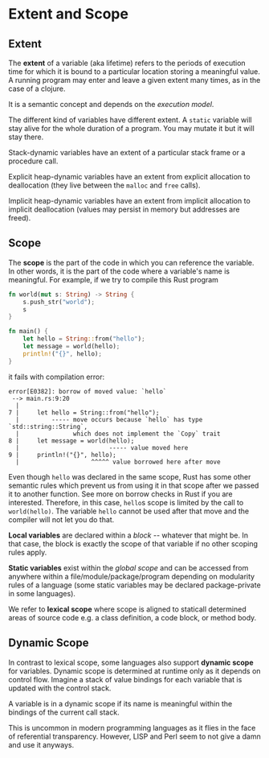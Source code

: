 # Extent and Scope

## Extent

The **extent** of a variable (aka lifetime) refers to the periods of execution
time for which it is bound to a particular location storing a meaningful value.
A running program may enter and leave a given extent many times, as in the case
of a clojure.

It is a semantic concept and depends on the _execution model_.

The different kind of variables have different extent. A `static` variable will
stay alive for the whole duration of a program. You may mutate it but it will
stay there.

Stack-dynamic variables have an extent of a particular stack frame or a
procedure call.

Explicit heap-dynamic variables have an extent from explicit allocation to
deallocation (they live between the `malloc` and `free` calls).

Implicit heap-dynamic variables have an extent from implicit allocation to
implicit deallocation (values may persist in memory but addresses are freed).

## Scope

The **scope** is the part of the code in which you can reference the variable.
In other words, it is the part of the code where a variable's name is
meaningful. For example, if we try to compile this Rust program

```rust
fn world(mut s: String) -> String {
    s.push_str("world");
    s
}

fn main() {
    let hello = String::from("hello");
    let message = world(hello);
    println!("{}", hello);
}
```

it fails with compilation error:

```
error[E0382]: borrow of moved value: `hello`
 --> main.rs:9:20
  |
7 |     let hello = String::from("hello");
  |         ----- move occurs because `hello` has type `std::string::String`,
  |               which does not implement the `Copy` trait
8 |     let message = world(hello);
  |                         ----- value moved here
9 |     println!("{}", hello);
  |                    ^^^^^ value borrowed here after move
```

Even though `hello` was declared in the same scope, Rust has some other semantic
rules which prevent us from using it in that scope after we passed it to another
function. See more on borrow checks in Rust if you are interested. Therefore,
in this case, `hello`s scope is limited by the call to `world(hello)`. The
variable `hello` cannot be used after that move and the compiler will not let
you do that.

**Local variables** are declared within a _block_ -- whatever that might be. In
that case, the block is exactly the scope of that variable if no other scoping
rules apply.

**Static variables** exist within the _global scope_ and can be accessed from
anywhere within a file/module/package/program depending on modularity rules of
a language (some static variables may be declared package-private in some
languages).

We refer to **lexical scope** where scope is aligned to staticall determined
areas of source code e.g. a class definition, a code block, or method body.

## Dynamic Scope

In contrast to lexical scope, some languages also support **dynamic scope** for
variables. Dynamic scope is determined at runtime only as it depends on control
flow. Imagine a stack of value bindings for each variable that is updated with
the control stack.

A variable is in a dynamic scope if its name is meaningful within the bindings
of the current call stack.

This is uncommon in modern programming languages as it flies in the face of
referential transparency. However, LISP and Perl seem to not give a damn and use
it anyways.
